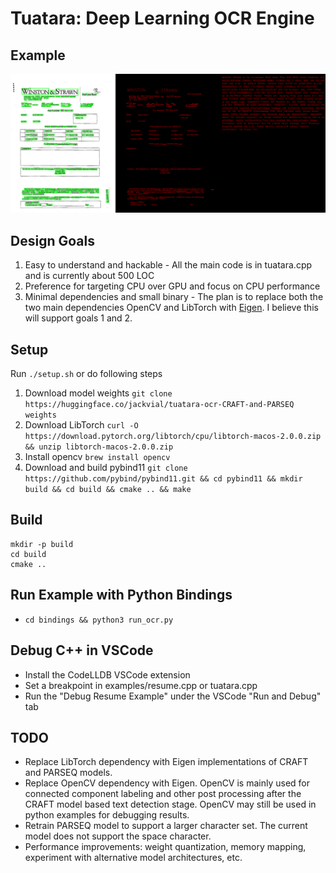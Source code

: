 # Tuatara: Deep Learning OCR Engine

## Example
![funsd_0001129658 annotated with OCR results](images/funsd_0001129658_annotated_with_ocr_results.png)

## Design Goals
1. Easy to understand and hackable - All the main code is in tuatara.cpp and is currently about 500 LOC
2. Preference for targeting CPU over GPU and focus on CPU performance
3. Minimal dependencies and small binary - The plan is to replace both the two main dependencies OpenCV and LibTorch with [Eigen](https://eigen.tuxfamily.org/index.php?title=Main_Page). I believe this will support goals 1 and 2.

## Setup
Run `./setup.sh` or do following steps
1. Download model weights `git clone https://huggingface.co/jackvial/tuatara-ocr-CRAFT-and-PARSEQ weights`
2. Download LibTorch `curl -O https://download.pytorch.org/libtorch/cpu/libtorch-macos-2.0.0.zip && unzip libtorch-macos-2.0.0.zip`
3. Install opencv `brew install opencv`
4. Download and build pybind11 `git clone https://github.com/pybind/pybind11.git && cd pybind11 && mkdir build && cd build && cmake .. && make`

## Build
```
mkdir -p build
cd build
cmake ..
```

## Run Example with Python Bindings
- `cd bindings && python3 run_ocr.py`

## Debug C++ in VSCode
- Install the CodeLLDB VSCode extension
- Set a breakpoint in examples/resume.cpp or tuatara.cpp
- Run the "Debug Resume Example" under the VSCode "Run and Debug" tab

## TODO
- Replace LibTorch dependency with Eigen implementations of CRAFT and PARSEQ models.
- Replace OpenCV dependency with Eigen. OpenCV is mainly used for connected component labeling and other post processing after the CRAFT model based text detection stage. OpenCV may still be used in python examples for debugging results.
- Retrain PARSEQ model to support a larger character set. The current model does not support the space character.
- Performance improvements: weight quantization, memory mapping, experiment with alternative model architectures, etc.